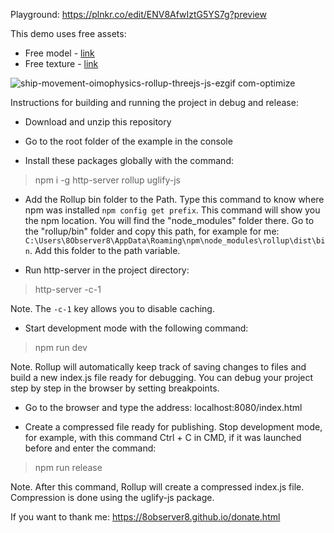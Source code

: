 Playground: https://plnkr.co/edit/ENV8AfwIztG5YS7g?preview

This demo uses free assets:
- Free model - [link](https://free3d.com/3d-model/low-poly-spaceship-37605.html)
- Free texture - [link](https://www.textures.com/download/PBR0110/133145)

![ship-movement-oimophysics-rollup-threejs-js-ezgif com-optimize](https://github.com/8Observer8/ship-movement-oimophysics-rollup-threejs-js/assets/3908473/0c8990a1-a926-4821-8800-445685fdaf2d)

Instructions for building and running the project in debug and release:

- Download and unzip this repository

- Go to the root folder of the example in the console

- Install these packages globally with the command:

> npm i -g http-server rollup uglify-js

- Add the Rollup bin folder to the Path. Type this command to know where npm was installed `npm config get prefix`. This command will show you the npm location. You will find the "node_modules" folder there. Go to the "rollup/bin" folder and copy this path, for example for me: `C:\Users\8Observer8\AppData\Roaming\npm\node_modules\rollup\dist\bin`. Add this folder to the path variable.

- Run http-server in the project directory:

> http-server -c-1

Note. The `-c-1` key allows you to disable caching.

- Start development mode with the following command:

> npm run dev

Note. Rollup will automatically keep track of saving changes to files and build a new index.js file ready for debugging. You can debug your project step by step in the browser by setting breakpoints.

- Go to the browser and type the address: localhost:8080/index.html

- Create a compressed file ready for publishing. Stop development mode, for example, with this command Ctrl + C in CMD, if it was launched before and enter the command:

> npm run release

Note. After this command, Rollup will create a compressed index.js file. Compression is done using the uglify-js package.

If you want to thank me: https://8observer8.github.io/donate.html
